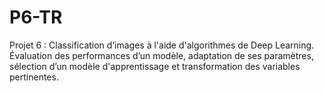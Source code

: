 # P6-TR
Projet 6 : Classification d’images à l'aide d'algorithmes de Deep Learning.
Évaluation des performances d’un modèle, adaptation de ses paramètres, sélection d’un
modèle d'apprentissage et transformation des variables pertinentes.
